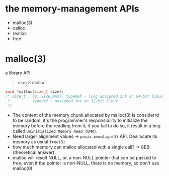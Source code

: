 # the memory-management APIs
- malloc(3)
- calloc
- realloc
- free

# malloc(3)
a library API
> man 3 malloc
```c
void *malloc(size_t size);
/* size_t : [0, SIZE_MAX], typedef - long unsigned int on 64-bit linux,
 *          typedef - unsigned int on 32-bit linux
 */
```
- The content of the memory chunk allocated by malloc(3) is considerrd to be
  random, it's the programmer's responsibility to initialize the memory before
  the readling from it, if you fail to do so, it result in a bug called
  `Uninitialized Memory Read (UMR)`.
- Need larger alignment values -> `posix_memalign(3)` API. Deallocate its memory 
  as usual `free(3)`.
- how much memory can malloc allocated with a single call? 
  -> 8EB (theoretical answer)
- malloc will result NULL, or, a non-NULL pointer that can be passed to free,
  even if the pointer is non-NULL, there is no memory, so don't use malloc(0)
